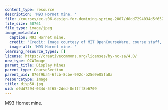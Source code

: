 ```yaml
---
content_type: resource
description: 'M93 Hornet mine. '
file: /courses/ec-s06-design-for-demining-spring-2007/d0dd7294034d5f652ded0effff8e6709_disp50.jpg
file_size: 50761
file_type: image/jpeg
image_metadata:
  caption: M93 Hornet mine.
  credit: 'Credit: Image courtesy of MIT OpenCourseWare, course staff, and students.'
  image-alt: 'M93 Hornet mine. '
learning_resource_types: []
license: https://creativecommons.org/licenses/by-nc-sa/4.0/
ocw_type: OCWImage
parent_title: Display Mines
parent_type: CourseSection
parent_uid: 076f9ba4-6fcb-8cbe-992c-b25e9e05fa8a
resourcetype: Image
title: disp50.jpg
uid: d0dd7294-034d-5f65-2ded-0effff8e6709
---
```

M93 Hornet mine. 